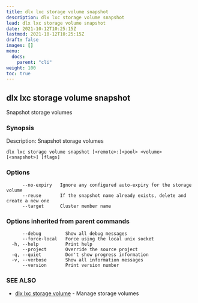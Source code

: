 ```yaml
---
title: dlx lxc storage volume snapshot
description: dlx lxc storage volume snapshot
lead: dlx lxc storage volume snapshot
date: 2021-10-12T10:25:15Z
lastmod: 2021-10-12T10:25:15Z
draft: false
images: []
menu:
  docs:
    parent: "cli"
weight: 100
toc: true
---
```

## dlx lxc storage volume snapshot

Snapshot storage volumes

### Synopsis

Description:
  Snapshot storage volumes



```
dlx lxc storage volume snapshot [<remote>:]<pool> <volume> [<snapshot>] [flags]
```

### Options

```
      --no-expiry   Ignore any configured auto-expiry for the storage volume
      --reuse       If the snapshot name already exists, delete and create a new one
      --target      Cluster member name
```

### Options inherited from parent commands

```
      --debug         Show all debug messages
      --force-local   Force using the local unix socket
  -h, --help          Print help
      --project       Override the source project
  -q, --quiet         Don't show progress information
  -v, --verbose       Show all information messages
      --version       Print version number
```

### SEE ALSO

* [dlx lxc storage volume](/docs/cmd/dlx_lxc_storage_volume)	 - Manage storage volumes

